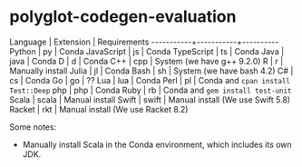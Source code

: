 # polyglot-codegen-evaluation



Language   | Extension | Requirements
-----------+-----------+----------
Python     | py        | Conda
JavaScript | js        | Conda
TypeScript | ts        | Conda
Java       | java      | Conda
D          | d         | Conda
C++        | cpp       | System (we have g++ 9.2.0)
R          | r         | Manually install
Julia      | jl        | Conda
Bash       | sh        | System (we have bash 4.2)
C#         | cs        | Conda
Go         | go        | ??
Lua        | lua       | Conda
Perl       | pl        | Conda and `cpan install Test::Deep`
php        | php       | Conda
Ruby       | rb        | Conda and `gem install test-unit`
Scala      | scala     | Manual install
Swift      | swift     | Manual install (We use Swift 5.8)
Racket     | rkt       | Manual install (We use Racket 8.2)

Some notes:

- Manually install Scala in the Conda environment, which includes
  its own JDK.


